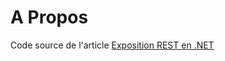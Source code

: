 # A Propos

Code source de l'article [Exposition REST en .NET](https://trigueros.tech/exposition-rest-en-net/)